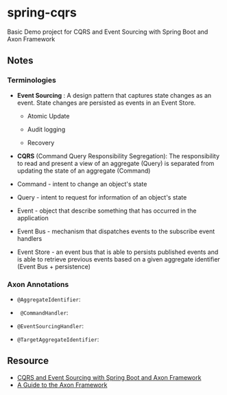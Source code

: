 # spring-cqrs

Basic Demo project for CQRS and Event Sourcing with Spring Boot and Axon Framework


Notes
--------
### Terminologies

- **Event Sourcing** : A design pattern that captures state changes as an event. State changes are persisted as events in an Event Store.
	- Atomic Update 
	
	- Audit logging 
	
	- Recovery 
	
- **CQRS** (Command Query Responsibility Segregation): The responsibility to read and present a view of an aggregate (Query) is separated from updating the state of an aggregate (Command)

- Command - intent to change an object's state
- Query - intent to request for information of an object's state
- Event - object that describe something that has occurred in the application
- Event Bus - mechanism that dispatches events to the subscribe event handlers
- Event Store - an event bus that is able to persists published events and is able to retrieve previous events based on a given aggregate identifier (Event Bus + persistence)


### Axon Annotations

- ```@AggregateIdentifier```: 

- ``` @CommandHandler```: 

- ```@EventSourcingHandler```: 
  
- ```@TargetAggregateIdentifier```: 



Resource
--------

- [CQRS and Event Sourcing with Spring Boot and Axon Framework](https://www.youtube.com/watch?v=SL2VSYecDvQ)
- [A Guide to the Axon Framework](https://www.baeldung.com/axon-cqrs-event-sourcing)


